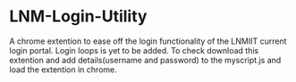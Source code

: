 # LNM-Login-Utility

A chrome extention to ease off the login functionality of the LNMIIT current login portal. Login loops is yet to be added. 
To check download this extention and add details(username and password) to the myscript.js and load the extention in chrome.
